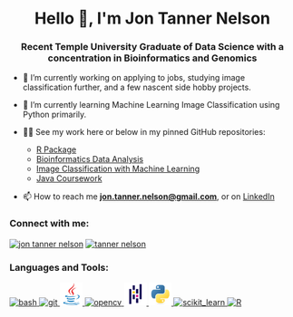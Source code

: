 <h1 align="center">Hello 👋, I'm Jon Tanner Nelson</h1>
<h3 align="center">Recent Temple University Graduate of Data Science with a concentration in Bioinformatics and Genomics</h3>

- 🔭 I’m currently working on applying to jobs, studying image classification further, and a few nascent side hobby projects.

- 🌱 I’m currently learning Machine Learning Image Classification using Python primarily.

- 👨‍💻 See my work here or below in my pinned GitHub repositories: 
    -  [R Package](https://github.com/J-T-Nelson/GWASpops.pheno2geno)
    -  [Bioinformatics Data Analysis](https://github.com/J-T-Nelson/Final_report_GWAS_1000Genomes_analysis)
    -  [Image Classification with Machine Learning](https://github.com/J-T-Nelson/PoDS_Final)
    -  [Java Coursework](https://github.com/J-T-Nelson/Java_code_TempleU) 

- 📫 How to reach me **jon.tanner.nelson@gmail.com**, or on [LinkedIn](https://www.linkedin.com/in/jon-tanner-nelson/) 

<h3 align="left">Connect with me:</h3>
<p align="left">
<a href="https://www.linkedin.com/in/jon-tanner-nelson/" target="blank"><img align="center" src="https://raw.githubusercontent.com/rahuldkjain/github-profile-readme-generator/master/src/images/icons/Social/linked-in-alt.svg" alt="jon tanner nelson" height="30" width="40" /></a>
<a href="https://www.kaggle.com/jtnelson" target="blank"><img align="center" src="https://raw.githubusercontent.com/rahuldkjain/github-profile-readme-generator/master/src/images/icons/Social/kaggle.svg" alt="tanner nelson" height="30" width="40" /></a>
</p>

<h3 align="left">Languages and Tools:</h3>
<p align="left"> 
  <a href="https://www.gnu.org/software/bash/" target="_blank" rel="noreferrer"> <img src="https://www.vectorlogo.zone/logos/gnu_bash/gnu_bash-icon.svg" alt="bash" width="40" height="40"/> </a> <a href="https://git-scm.com/" target="_blank" rel="noreferrer"> <img src="https://www.vectorlogo.zone/logos/git-scm/git-scm-icon.svg" alt="git" width="40" height="40"/> </a> 
  <a href="https://www.java.com" target="_blank" rel="noreferrer"> <img src="https://raw.githubusercontent.com/devicons/devicon/master/icons/java/java-original.svg" alt="java" width="40" height="40"/> </a> <a href="https://opencv.org/" target="_blank" rel="noreferrer"> <img src="https://www.vectorlogo.zone/logos/opencv/opencv-icon.svg" alt="opencv" width="40" height="40"/> 
  </a> <a href="https://pandas.pydata.org/" target="_blank" rel="noreferrer"> <img src="https://raw.githubusercontent.com/devicons/devicon/2ae2a900d2f041da66e950e4d48052658d850630/icons/pandas/pandas-original.svg" alt="pandas" width="40" height="40"/> </a> 
  <a href="https://www.python.org" target="_blank" rel="noreferrer"> <img src="https://raw.githubusercontent.com/devicons/devicon/master/icons/python/python-original.svg" alt="python" width="40" height="40"/> </a> 
  <a href="https://scikit-learn.org/" target="_blank" rel="noreferrer"> <img src="https://upload.wikimedia.org/wikipedia/commons/0/05/Scikit_learn_logo_small.svg" alt="scikit_learn" width="40" height="40"/> </a> 
  <a href="https://cran.r-project.org/" target="_blank" rel="noreferrer"> <img src="https://cran.r-project.org/Rlogo.svg" alt="R" width="40" height="40"/> </a>
</p>

<!--
**J-T-Nelson/J-T-Nelson** is a ✨ _special_ ✨ repository because its `README.md` (this file) appears on your GitHub profile.

Here are some ideas to get you started:

- 🔭 I’m currently working on ...
- 🌱 I’m currently learning ...
- 👯 I’m looking to collaborate on ...
- 🤔 I’m looking for help with ...
- 💬 Ask me about ...
- 📫 How to reach me: ...
- 😄 Pronouns: ...
- ⚡ Fun fact: ...
-->
